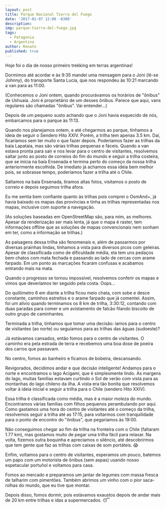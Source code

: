 ```yaml
---
layout: post
title: Parque Nacional Tierra del Fuego
date: '2017-01-07 12:00 -0300'
description: 
img: parque-tierra-del-fuego.jpg
tags:
  - Patagonia
  - Argentina
author: Renato
published: true
---
```


Hoje foi o dia de nosso primeiro trekking em terras argentinas! 

Dormimos até acordar e às 9:35 mandei uma mensagem para o Joni (lê-se Johnny),
do transporte Santa Lucia, que nos respondeu às 10:21 marcando a van para as
11:00.

(Conhecemos o Joni ontem, quando procurávamos os horários de "ônibus" de
Ushuaia. Joni é proprietário de um desses ônibus. Parece que aqui, vans
regulares são chamadas "ônibus". Vai entender...)

Depois de um pequeno susto achando que o Joni havia esquecido de nós,
embarcamos para o parque às 11:13.

Quando nos planejamos ontem, e até chegarmos ao parque, tínhamos a ideia de
seguir o Sendero Hito XXIV. Porém, a trilha tem apenas 3.5 km. Daí, ficaríamos
sem ter muito o que fazer depois. Poderíamos fazer as trilhas da baía Lapataia,
mas são várias trilhas pequenas e fáceis. Quando a van estava pronta para sair
e nos levar para o centro de visitantes, resolvemos saltar junto ao posto de
correios do fim do mundo e seguir a trilha costeira, que se inicia na baía
Ensenada e termina perto do começo da nossa trilha anteriormente escolhida. De
imediato já achamos essa ideia bem melhor pois, se sobrasse tempo, poderíamos
fazer a trilha até o Chile. 

Saltamos na baía Ensenada, tiramos altas fotos, visitamos o posto de correio
e depois seguimos trilha afora.

Eu me sentia bem confiante quanto às trilhas pois comprei o OsmAnd+, já havia
baixado os mapas das províncias e tinha as trilhas representadas nos mapas,
inclusive com suporte a navegação. 

(As soluções baseadas em OpenStreetMap são, para mim, as melhores. Apesar da
renderização ser mais lenta, já que o mapa é raster, tem informações offline
que as soluções de mapas convencionais nem sonham em ter, como a informação se
trilhas.)

As paisagens dessa trilha são fenomenais e, além de passarmos por diversas
prainhas lindas, tínhamos a vista para diversos picos com geleiras. Apesar de
classificada como de dificuldade média, ela tem uns pedaços bem chatos com mata
fechada e passando ao lado de cercas com arame farpado. Em um ponto as
marcações ficaram confusas e acabamos entrando mais na mata. 

Quando o progresso se tornou impossível, resolvemos conferir os mapas e vimos
que deveríamos ter seguido pela costa. Oops...

Do quilômetro 6 em diante a trilha ficou meio chata, com sobe e desce
constante, caminhos estreitos e o arame farpado que já comentei. Assim, foi um
alívio quando terminamos os 8 km de trilha, 3:30:12, contando com duas paradas
para comer e um avistamento de falcão filando biscoito de outro grupo de
caminhantes.

Terminada a trilha, tínhamos que tomar uma decisão: íamos para o centro de
visitantes (ao norte) ou seguíamos para as trilhas das águas (sudoeste)?

Já estávamos cansados, então fomos para o centro de visitantes. O caminho era
pela estrada de terra e recebemos uma boa dose de poeira dos carros que
passavam. 

No centro, fomos ao banheiro e ficamos de bobeira, descansando.

Revigorados, decidimos andar e que decisão inteligente! Andamos para o norte
e encontramos o lago Acigami, que é simplesmente lindo. Às margens do lago,
muitas famílias estavam curtindo o Sol de verão com vista para as montanhas do
lago chileno da ilha. A vista era tão bonita que resolvemos voltar à ideia
inicial e seguir a trilha para o Chile (sendero Hito XXIV).

Essa trilha é classificada como média, mas é a maior moleza do mundo.
Encontramos várias famílias com filhos pequenos perambulando por aqui. Como
gastamos uma hora do centro de visitantes até o começo da trilha, resolvemos
seguir a trilha até as 17:15, para voltarmos com tranquilidade para o ponto de
encontro do "ônibus", que pegaríamos às 19:00.

Não conseguimos chegar ao fim da trilha na fronteira com o Chile (faltaram 1.77
km), mas gostamos muito de pegar uma trilha fácil para relaxar. Na volta,
fizemos outra boquinha e apreciamos o silêncio, até descobrirmos que tem gente
que faz as trilhas com caixas de som portáteis. 😱

Enfim, voltamos para o centro de visitantes, esperamos um pouco, batemos um
papo com um motorista de ônibus (sem aspas) usando nosso espetacular portuñol
e voltamos para casa.

Fomos ao mercado e preparamos um jantar de legumes com massa fresca de talharim
com pimentões. Também abrimos um vinho com o pior saca-rolhas do mundo, que eu
tive que montar. 

Depois disso, fomos dormir, pois estávamos exaustos depois de andar mais de 20
km entre trilhas e idas a supermercados. 😴

